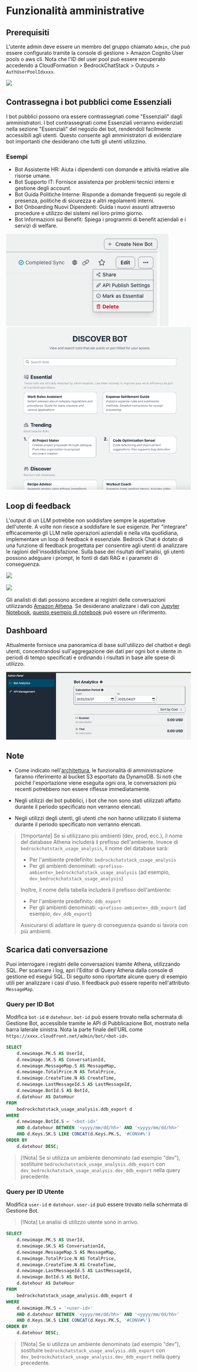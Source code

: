 # Funzionalità amministrative

## Prerequisiti

L'utente admin deve essere un membro del gruppo chiamato `Admin`, che può essere configurato tramite la console di gestione > Amazon Cognito User pools o aws cli. Nota che l'ID del user pool può essere recuperato accedendo a CloudFormation > BedrockChatStack > Outputs > `AuthUserPoolIdxxxx`.

![](./imgs/group_membership_admin.png)

## Contrassegna i bot pubblici come Essenziali

I bot pubblici possono ora essere contrassegnati come "Essenziali" dagli amministratori. I bot contrassegnati come Essenziali verranno evidenziati nella sezione "Essenziali" del negozio dei bot, rendendoli facilmente accessibili agli utenti. Questo consente agli amministratori di evidenziare bot importanti che desiderano che tutti gli utenti utilizzino.

### Esempi

- Bot Assistente HR: Aiuta i dipendenti con domande e attività relative alle risorse umane.
- Bot Supporto IT: Fornisce assistenza per problemi tecnici interni e gestione degli account.
- Bot Guida Politiche Interne: Risponde a domande frequenti su regole di presenza, politiche di sicurezza e altri regolamenti interni.
- Bot Onboarding Nuovi Dipendenti: Guida i nuovi assunti attraverso procedure e utilizzo dei sistemi nel loro primo giorno.
- Bot Informazioni sui Benefit: Spiega i programmi di benefit aziendali e i servizi di welfare.

![](./imgs/admin_bot_menue.png)
![](./imgs/bot_store.png)

## Loop di feedback

L'output di un LLM potrebbe non soddisfare sempre le aspettative dell'utente. A volte non riesce a soddisfare le sue esigenze. Per "integrare" efficacemente gli LLM nelle operazioni aziendali e nella vita quotidiana, implementare un loop di feedback è essenziale. Bedrock Chat è dotato di una funzione di feedback progettata per consentire agli utenti di analizzare le ragioni dell'insoddisfazione. Sulla base dei risultati dell'analisi, gli utenti possono adeguare i prompt, le fonti di dati RAG e i parametri di conseguenza.

![](./imgs/feedback_loop.png)

![](./imgs/feedback-using-claude-chat.png)

Gli analisti di dati possono accedere ai registri delle conversazioni utilizzando [Amazon Athena](https://aws.amazon.com/jp/athena/). Se desiderano analizzare i dati con [Jupyter Notebook](https://jupyter.org/), [questo esempio di notebook](../examples/notebooks/feedback_analysis_example.ipynb) può essere un riferimento.

## Dashboard

Attualmente fornisce una panoramica di base sull'utilizzo del chatbot e degli utenti, concentrandosi sull'aggregazione dei dati per ogni bot e utente in periodi di tempo specificati e ordinando i risultati in base alle spese di utilizzo.

![](./imgs/admin_bot_analytics.png)

## Note

- Come indicato nell'[architettura](../README.md#architecture), le funzionalità di amministrazione faranno riferimento al bucket S3 esportato da DynamoDB. Si noti che poiché l'esportazione viene eseguita ogni ora, le conversazioni più recenti potrebbero non essere riflesse immediatamente.

- Negli utilizzi dei bot pubblici, i bot che non sono stati utilizzati affatto durante il periodo specificato non verranno elencati.

- Negli utilizzi degli utenti, gli utenti che non hanno utilizzato il sistema durante il periodo specificato non verranno elencati.

> [!Importante]
> Se si utilizzano più ambienti (dev, prod, ecc.), il nome del database Athena includerà il prefisso dell'ambiente. Invece di `bedrockchatstack_usage_analysis`, il nome del database sarà:
>
> - Per l'ambiente predefinito: `bedrockchatstack_usage_analysis`
> - Per gli ambienti denominati: `<prefisso-ambiente>_bedrockchatstack_usage_analysis` (ad esempio, `dev_bedrockchatstack_usage_analysis`)
>
> Inoltre, il nome della tabella includerà il prefisso dell'ambiente:
>
> - Per l'ambiente predefinito: `ddb_export`
> - Per gli ambienti denominati: `<prefisso-ambiente>_ddb_export` (ad esempio, `dev_ddb_export`)
>
> Assicurarsi di adattare le query di conseguenza quando si lavora con più ambienti.

## Scarica dati conversazione

Puoi interrogare i registri delle conversazioni tramite Athena, utilizzando SQL. Per scaricare i log, apri l'Editor di Query Athena dalla console di gestione ed esegui SQL. Di seguito sono riportate alcune query di esempio utili per analizzare i casi d'uso. Il feedback può essere reperito nell'attributo `MessageMap`.

### Query per ID Bot

Modifica `bot-id` e `datehour`. `bot-id` può essere trovato nella schermata di Gestione Bot, accessibile tramite le API di Pubblicazione Bot, mostrato nella barra laterale sinistra. Nota la parte finale dell'URL come `https://xxxx.cloudfront.net/admin/bot/<bot-id>`.

```sql
SELECT
    d.newimage.PK.S AS UserId,
    d.newimage.SK.S AS ConversationId,
    d.newimage.MessageMap.S AS MessageMap,
    d.newimage.TotalPrice.N AS TotalPrice,
    d.newimage.CreateTime.N AS CreateTime,
    d.newimage.LastMessageId.S AS LastMessageId,
    d.newimage.BotId.S AS BotId,
    d.datehour AS DateHour
FROM
    bedrockchatstack_usage_analysis.ddb_export d
WHERE
    d.newimage.BotId.S = '<bot-id>'
    AND d.datehour BETWEEN '<yyyy/mm/dd/hh>' AND '<yyyy/mm/dd/hh>'
    AND d.Keys.SK.S LIKE CONCAT(d.Keys.PK.S, '#CONV#%')
ORDER BY
    d.datehour DESC;
```

> [!Nota]
> Se si utilizza un ambiente denominato (ad esempio "dev"), sostituire `bedrockchatstack_usage_analysis.ddb_export` con `dev_bedrockchatstack_usage_analysis.dev_ddb_export` nella query precedente.

### Query per ID Utente

Modifica `user-id` e `datehour`. `user-id` può essere trovato nella schermata di Gestione Bot.

> [!Nota]
> Le analisi di utilizzo utente sono in arrivo.

```sql
SELECT
    d.newimage.PK.S AS UserId,
    d.newimage.SK.S AS ConversationId,
    d.newimage.MessageMap.S AS MessageMap,
    d.newimage.TotalPrice.N AS TotalPrice,
    d.newimage.CreateTime.N AS CreateTime,
    d.newimage.LastMessageId.S AS LastMessageId,
    d.newimage.BotId.S AS BotId,
    d.datehour AS DateHour
FROM
    bedrockchatstack_usage_analysis.ddb_export d
WHERE
    d.newimage.PK.S = '<user-id>'
    AND d.datehour BETWEEN '<yyyy/mm/dd/hh>' AND '<yyyy/mm/dd/hh>'
    AND d.Keys.SK.S LIKE CONCAT(d.Keys.PK.S, '#CONV#%')
ORDER BY
    d.datehour DESC;
```

> [!Nota]
> Se si utilizza un ambiente denominato (ad esempio "dev"), sostituire `bedrockchatstack_usage_analysis.ddb_export` con `dev_bedrockchatstack_usage_analysis.dev_ddb_export` nella query precedente.